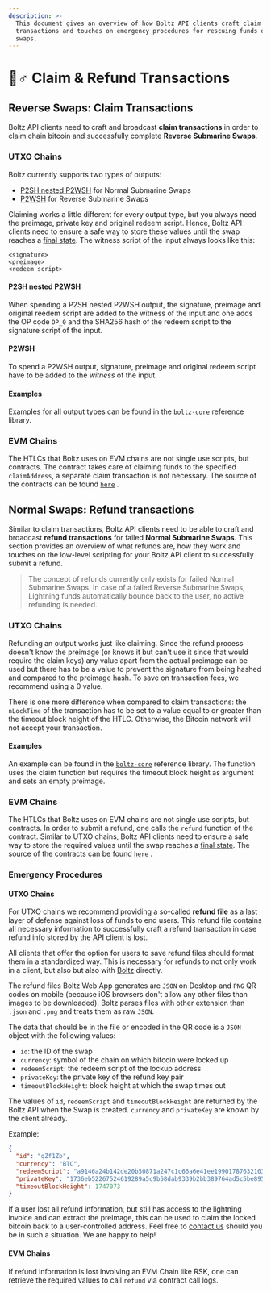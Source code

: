 ```yaml
---
description: >-
  This document gives an overview of how Boltz API clients craft claim & refund
  transactions and touches on emergency procedures for rescuing funds of failed
  swaps.
---
```


# 🙋♂ Claim & Refund Transactions

## Reverse Swaps: Claim Transactions

Boltz API clients need to craft and broadcast **claim transactions** in order to claim chain bitcoin and successfully complete **Reverse Submarine Swaps**.

### UTXO Chains

Boltz currently supports two types of outputs:

* [P2SH nested P2WSH](https://github.com/bitcoin/bips/blob/master/bip-0141.mediawiki#user-content-P2WSH\_nested\_in\_BIP16\_P2SH) for Normal Submarine Swaps
* [P2WSH](https://github.com/bitcoin/bips/blob/master/bip-0141.mediawiki#user-content-P2WSH) for Reverse Submarine Swaps

Claiming works a little different for every output type, but you always need the preimage, private key and original redeem script. Hence, Boltz API clients need to ensure a safe way to store these values until the swap reaches a [final state](lifecycle.md). The witness script of the input always looks like this:

```
<signature>
<preimage>
<redeem script>
```

#### P2SH nested P2WSH

When spending a P2SH nested P2WSH output, the signature, preimage and original reedem script are added to the witness of the input and one adds the OP code `OP_0` and the SHA256 hash of the redeem script to the signature script of the input.

#### P2WSH

To spend a P2WSH output, signature, preimage and original redeem script have to be added to the _witness_ of the input.

#### Examples

Examples for all output types can be found in the [`boltz-core`](https://github.com/BoltzExchange/boltz-core/blob/master/lib/swap/Claim.ts#L23) reference library.

### EVM Chains

The HTLCs that Boltz uses on EVM chains are not single use scripts, but contracts. The contract takes care of claiming funds to the specified `claimAddress`, a separate claim transaction is not necessary. The source of the contracts can be found [`here`](https://github.com/BoltzExchange/boltz-core/tree/master/contracts) .

## Normal Swaps: Refund transactions

Similar to claim transactions, Boltz API clients need to be able to craft and broadcast **refund transactions** for failed **Normal Submarine Swaps**. This section provides an overview of what refunds are, how they work and touches on the low-level scripting for your Boltz API client to successfully submit a refund.

> The concept of refunds currently only exists for failed Normal Submarine Swaps. In case of a failed Reverse Submarine Swaps, Lightning funds automatically bounce back to the user, no active refunding is needed.

### UTXO Chains

Refunding an output works just like claiming. Since the refund process doesn't know the preimage (or knows it but can't use it since that would require the claim keys) any value apart from the actual preimage can be used but there has to be a value to prevent the signature from being hashed and compared to the preimage hash. To save on transaction fees, we recommend using a 0 value.

There is one more difference when compared to claim transactions: the `nLockTime` of the transaction has to be set to a value equal to or greater than the timeout block height of the HTLC. Otherwise, the Bitcoin network will not accept your transaction.

#### Examples

An example can be found in the [`boltz-core`](https://github.com/BoltzExchange/boltz-core/blob/master/lib/swap/Refund.ts) reference library. The function uses the claim function but requires the timeout block height as argument and sets an empty preimage.

### EVM Chains

The HTLCs that Boltz uses on EVM chains are not single use scripts, but contracts. In order to submit a refund, one calls the `refund` function of the contract. Similar to UTXO chains, Boltz API clients need to ensure a safe way to store the required values until the swap reaches a [final state](lifecycle.md). The source of the contracts can be found [`here`](https://github.com/BoltzExchange/boltz-core/tree/master/contracts) .

### Emergency Procedures

#### UTXO Chains

For UTXO chains we recommend providing a so-called **refund file** as a last layer of defense against loss of funds to end users. This refund file contains all necessary information to successfully craft a refund transaction in case refund info stored by the API client is lost.

All clients that offer the option for users to save refund files should format them in a standardized way. This is necessary for refunds to not only work in a client, but also but also with [Boltz](https://boltz.exchange/refund) directly.

The refund files Boltz Web App generates are `JSON` on Desktop and `PNG` QR codes on mobile (because iOS browsers don't allow any other files than images to be downloaded). Boltz parses files with other extension than `.json` and `.png` and treats them as raw `JSON`.

The data that should be in the file or encoded in the QR code is a `JSON` object with the following values:

* `id`: the ID of the swap
* `currency`: symbol of the chain on which bitcoin were locked up
* `redeemScript`: the redeem script of the lockup address
* `privateKey`: the private key of the refund key pair
* `timeoutBlockHeight`: block height at which the swap times out

The values of `id`, `redeemScript` and `timeoutBlockHeight` are returned by the Boltz API when the Swap is created. `currency` and `privateKey` are known by the client already.

Example:

```json
{
  "id": "qZf1Zb",
  "currency": "BTC",
  "redeemScript": "a9146a24b142de20b50871a247c1c66a6e41ee199017876321038ce1d1be5a22b396ccafc109c86717bc081301fe58d1958546d5aba647047af3670381a81ab1752102d23a7d39395f40a71a490cf79e0f2df5da2fb006fdab660bc0c78ef0c9ba457668ac",
  "privateKey": "1736eb52267524619289a5c9b58dab9339b2bb389764ad5c5be8955d9aadeeab",
  "timeoutBlockHeight": 1747073
}
```

If a user lost all refund information, but still has access to the lightning invoice and can extract the preimage, this can be used to claim the locked bitcoin back to a user-controlled address. Feel free to [contact us](https://discord.gg/QBvZGcW) should you be in such a situation. We are happy to help!

#### EVM Chains

If refund information is lost involving an EVM Chain like RSK, one can retrieve the required values to call `refund` via contract call logs.
